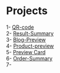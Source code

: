# Projects

<!-- 0- <a href="" target="_blank"></a> -->
1- <a href="https://alyssondemari.github.io/FrontEnd-Mentor/qr-code-component-main/index.html" target="_blank">QR-code</a> <br>
2- <a href=https://alyssondemari.github.io/FrontEnd-Mentor/results-summary-component-main/index.html target="_blank">Result-Summary</a>  <br>
3- <a href=https://alyssondemari.github.io/FrontEnd-Mentor/blog-preview-card-main/index.html target="_blank">Blog-Preview</a> <br>
4- <a href=https://alyssondemari.github.io/FrontEnd-Mentor/product-preview-card-component-main/index.html target="_blank">Product-preview</a> <br>
5- <a href="https://alyssondemari.github.io/nft-preview-card-component-main/index.html" target="_blank">Preview Card</a> <br>
6- <a href="https://alyssondemari.github.io/FrontEnd-Mentor/order-summary-component-main/index.html" target="_blank">Order-Summary</a> <br>
7- <a href="https://alyssondemari.github.io/FrontEnd-Mentor/stats-preview-card-component-main" target="_blank"></a> <br>

